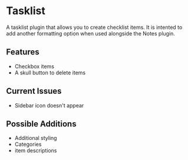 # Tasklist
A tasklist plugin that allows you to create checklist items.
It is intented to add another formatting option when used alongside the Notes plugin.

## Features
- Checkbox items
- A skull button to delete items


## Current Issues
- Sidebar icon doesn't appear


## Possible Additions
- Additional styling
- Categories
- item descriptions